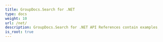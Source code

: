```yaml
---
title: GroupDocs.Search for .NET
type: docs
weight: 10
url: /net/
description: GroupDocs.Search for .NET API References contain examples, code snippets, and API documentation. It provides namespaces, classes, interfaces, and other API details.
is_root: true
---
```


